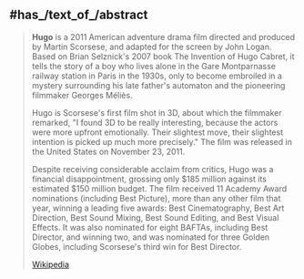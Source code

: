 

## #has_/text_of_/abstract 

> **Hugo** is a 2011 American adventure drama film directed and produced by Martin Scorsese, and adapted for the screen by John Logan. Based on Brian Selznick's 2007 book The Invention of Hugo Cabret, it tells the story of a boy who lives alone in the Gare Montparnasse railway station in Paris in the 1930s, only to become embroiled in a mystery surrounding his late father's automaton and the pioneering filmmaker Georges Méliès.
>
> Hugo is Scorsese's first film shot in 3D, about which the filmmaker remarked, "I found 3D to be really interesting, because the actors were more upfront emotionally. Their slightest move, their slightest intention is picked up much more precisely." The film was released in the United States on November 23, 2011.
>
> Despite receiving considerable acclaim from critics, Hugo was a financial disappointment, grossing only $185 million against its estimated $150 million budget. The film received 11 Academy Award nominations (including Best Picture), more than any other film that year, winning a leading five awards: Best Cinematography, Best Art Direction, Best Sound Mixing, Best Sound Editing, and Best Visual Effects. It was also nominated for eight BAFTAs, including Best Director, and winning two, and was nominated for three Golden Globes, including Scorsese's third win for Best Director.
>
> [Wikipedia](https://en.wikipedia.org/wiki/Hugo%20(film))
